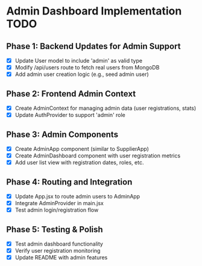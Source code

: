 # Admin Dashboard Implementation TODO

## Phase 1: Backend Updates for Admin Support
- [x] Update User model to include 'admin' as valid type
- [x] Modify /api/users route to fetch real users from MongoDB
- [x] Add admin user creation logic (e.g., seed admin user)

## Phase 2: Frontend Admin Context
- [x] Create AdminContext for managing admin data (user registrations, stats)
- [x] Update AuthProvider to support 'admin' role

## Phase 3: Admin Components
- [x] Create AdminApp component (similar to SupplierApp)
- [x] Create AdminDashboard component with user registration metrics
- [x] Add user list view with registration dates, roles, etc.

## Phase 4: Routing and Integration
- [x] Update App.jsx to route admin users to AdminApp
- [x] Integrate AdminProvider in main.jsx
- [x] Test admin login/registration flow

## Phase 5: Testing & Polish
- [x] Test admin dashboard functionality
- [x] Verify user registration monitoring
- [x] Update README with admin features
